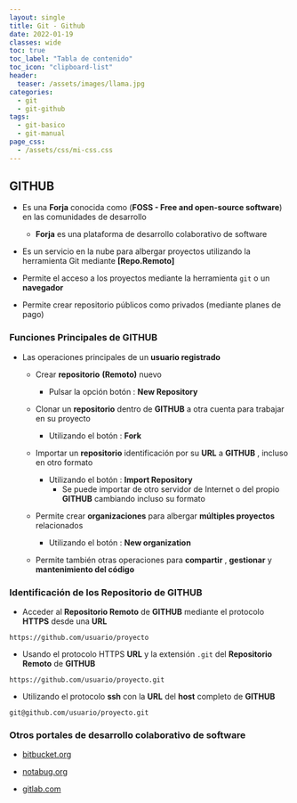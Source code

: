 ```yaml
---
layout: single
title: Git - Github 
date: 2022-01-19
classes: wide
toc: true
toc_label: "Tabla de contenido"
toc_icon: "clipboard-list"
header:
  teaser: /assets/images/llama.jpg
categories:
  - git
  - git-github
tags:
  - git-basico
  - git-manual
page_css: 
  - /assets/css/mi-css.css
---
```


## GITHUB

* Es una **Forja** conocida como (**FOSS - Free and open-source software**) en las comunidades de desarrollo

  * **Forja** es una plataforma de desarrollo colaborativo de software

* Es un servicio en la nube para albergar proyectos utilizando la herramienta Git mediante **[Repo.Remoto]**

* Permite el acceso a los proyectos mediante la herramienta ``git`` o un **navegador**

* Permite crear repositorio públicos como privados (mediante planes de pago)

### Funciones Principales de GITHUB

* Las operaciones principales de un **usuario registrado**
  
  * Crear **repositorio** **(Remoto)** nuevo
    * Pulsar la opción botón : **New Repository**

  * Clonar un **repositorio** dentro de **GITHUB** a otra cuenta para trabajar en su proyecto
    * Utilizando el botón : **Fork**

  * Importar un **repositorio** identificación por su **URL** a **GITHUB** , incluso en otro formato
    * Utilizando el botón : **Import Repository**
      * Se puede importar de otro servidor de Internet o del propio **GITHUB** cambiando incluso su formato

  * Permite crear **organizaciones** para albergar **múltiples proyectos** relacionados
    * Utilizando el botón : **New organization**

  * Permite también otras operaciones para **compartir** , **gestionar** y **mantenimiento del código**

### Identificación de los Repositorio de GITHUB

* Acceder al **Repositorio Remoto** de **GITHUB** mediante el protocolo **HTTPS** desde una **URL**

``https://github.com/usuario/proyecto``

* Usando el protocolo HTTPS **URL** y la extensión ``.git`` del **Repositorio Remoto** de **GITHUB**

``https://github.com/usuario/proyecto.git``

* Utilizando el protocolo **ssh** con la **URL** del **host** completo de **GITHUB**

``git@github.com/usuario/proyecto.git``

### Otros portales de desarrollo colaborativo de software

* [bitbucket.org](https://bitbucket.org/)

* [notabug.org](https://notabug.org/)

* [gitlab.com](https://about.gitlab.com/)
